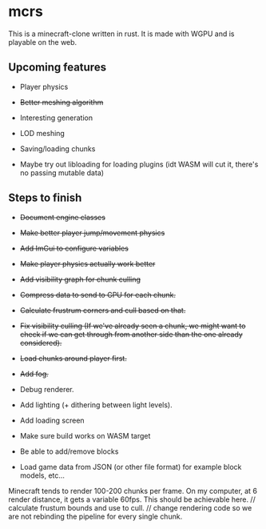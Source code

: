 
# mcrs
This is a minecraft-clone written in rust. It is made with WGPU and is playable on the web.

## Upcoming features
- Player physics
- ~~Better meshing algorithm~~
- Interesting generation
- LOD meshing
- Saving/loading chunks

- Maybe try out libloading for loading plugins (idt WASM will cut it, there's no passing mutable data)

## Steps to finish
- ~~Document engine classes~~
- ~~Make better player jump/movement physics~~
- ~~Add ImGui to configure variables~~
- ~~Make player physics actually work better~~
- ~~Add visibility graph for chunk culling~~
- ~~Compress data to send to GPU for each chunk.~~

- ~~Calculate frustrum corners and cull based on that.~~
- ~~Fix visibility culling (If we've already seen a chunk, we might want to check if we can get through from another side than the one already considered).~~
- ~~Load chunks around player first.~~
- ~~Add fog.~~
- Debug renderer.
- Add lighting (+ dithering between light levels).

- Add loading screen
- Make sure build works on WASM target
- Be able to add/remove blocks

- Load game data from JSON (or other file format) for example block models, etc...

Minecraft tends to render 100-200 chunks per frame. On my computer, at 6 render distance, it gets a variable 60fps. This should be achievable here.
// calculate frustum bounds and use to cull.
// change rendering code so we are not rebinding the pipeline for every single chunk.